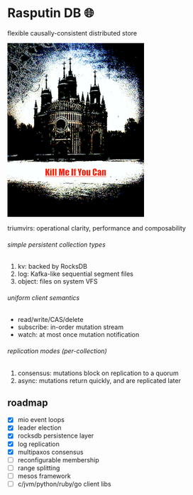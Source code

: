 # Rasputin DB :globe_with_meridians:

flexible causally-consistent distributed store

![RasputinDB](/doc/kmiyc.png)

triumvirs: operational clarity, performance and composability

###### simple persistent collection types

1. kv: backed by RocksDB
2. log: Kafka-like sequential segment files
3. object: files on system VFS

###### uniform client semantics

* read/write/CAS/delete
* subscribe: in-order mutation stream
* watch: at most once mutation notification

###### replication modes (per-collection)

1. consensus: mutations block on replication to a quorum
2. async: mutations return quickly, and are replicated later

## roadmap
- [x] mio event loops
- [x] leader election
- [x] rocksdb persistence layer
- [x] log replication
- [x] multipaxos consensus
- [ ] reconfigurable membership
- [ ] range splitting
- [ ] mesos framework
- [ ] c/jvm/python/ruby/go client libs
